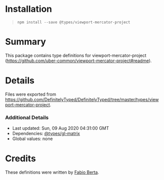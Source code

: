 # Installation
> `npm install --save @types/viewport-mercator-project`

# Summary
This package contains type definitions for viewport-mercator-project (https://github.com/uber-common/viewport-mercator-project#readme).

# Details
Files were exported from https://github.com/DefinitelyTyped/DefinitelyTyped/tree/master/types/viewport-mercator-project.

### Additional Details
 * Last updated: Sun, 09 Aug 2020 04:31:00 GMT
 * Dependencies: [@types/gl-matrix](https://npmjs.com/package/@types/gl-matrix)
 * Global values: none

# Credits
These definitions were written by [Fabio Berta](https://github.com/fnberta).
